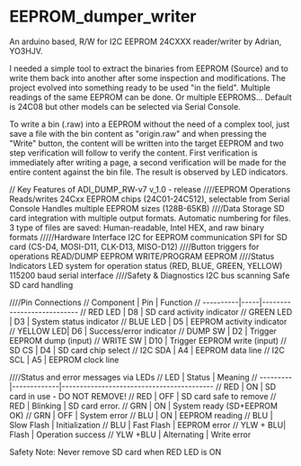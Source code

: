 # EEPROM_dumper_writer
An arduino based, R/W for I2C EEPROM 24CXXX reader/writer
by Adrian, YO3HJV.

  I needed a simple tool to extract the binaries from EEPROM (Source) and to write them back
into another after some inspection and modifications.
  The project evolved into something ready to be used "in the field".
  Multiple readings of the same EEPROM can be done. Or multiple EEPROMS... 
  Default is 24C08 but other models can be selected via Serial Console.

  To write a bin (.raw) into a EEPROM without the need of a complex tool,
just save a file with the bin content as "origin.raw" and when pressing the 
"Write" button, the content will be written into the target EEPROM and two step 
verification will follow to verify the content.
  First verification is immediately after writing a page, a second verification will
be made for the entire content against the bin file. The result is observed by LED indicators.


// Key Features of ADI_DUMP_RW-v7               v_1.0 - release
////EEPROM Operations
    Reads/writes 24Cxx EEPROM chips (24C01-24C512), selectable from Serial Console
    Handles multiple EEPROM sizes (128B-65KB)
////Data Storage
    SD card integration with multiple output formats.
    Automatic numbering for files.
    3 type of files are saved: Human-readable, Intel HEX, and raw binary formats
/////Hardware Interface
    I2C for EEPROM communication
    SPI for SD card (CS-D4, MOSI-D11, CLK-D13, MISO-D12)
////Button triggers for operations
    READ/DUMP EEPROM
    WRITE/PROGRAM EEPROM
////Status Indicators
    LED system for operation status (RED, BLUE, GREEN, YELLOW)
    115200 baud serial interface
////Safety & Diagnostics
    I2C bus scanning
    Safe SD card handling


////Pin Connections
// Component | Pin | Function
// ----------|-----|---------------------------
// RED LED   | D8  | SD card activity indicator
// GREEN LED | D3  | System status indicator
// BLUE LED  | D5  | EEPROM activity indicator
// YELLOW LED| D6  | Success/error indicator
// DUMP SW   | D2  | Trigger EEPROM dump (input)
// WRITE SW  | D10 | Trigger EEPROM write (input)
// SD CS     | D4  | SD card chip select
// I2C SDA   | A4  | EEPROM data line
// I2C SCL   | A5  | EEPROM clock line

////Status and error messages via LEDs
// LED      | Status      |     Meaning
// ---------|-------------|------------------------------------------
// RED      | ON          | SD card in use - DO NOT REMOVE!
// RED      | OFF         | SD card safe to remove
// RED      | Blinking    | SD card error. 
// GRN      | ON          | System ready (SD+EEPROM OK)
// GRN      | OFF         | System error
// BLU      | ON          | EEPROM reading
// BLU      | Slow Flash  | Initialization
// BLU      | Fast Flash  | EEPROM error
// YLW + BLU| Flash       | Operation success
// YLW +BLU | Alternating | Write error

Safety Note: Never remove SD card when RED LED is ON

